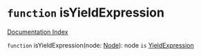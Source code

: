 # `function` isYieldExpression

[Documentation Index](../README.md)

`function` isYieldExpression(node: [Node](../interface.Node/README.md)): node `is` [YieldExpression](../interface.YieldExpression/README.md)

